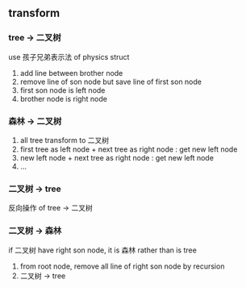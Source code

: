 ##  transform
###   tree -> 二叉树
use 孩子兄弟表示法 of physics struct

1. add line between brother node
2. remove line of son node but save line of first son node 
3. first son node is left node
4. brother node is  right node



###   森林 -> 二叉树

1. all tree transform to 二叉树
2. first tree as left node + next tree as right node : get new left node
3. new left node + next tree as right node : get new left node
4. ... 



###   二叉树 -> tree
反向操作 of tree -> 二叉树



###   二叉树 -> 森林
if 二叉树 have right son node, it is 森林 rather than is tree

1. from root node, remove all line of right son node by recursion
2. 二叉树 -> tree 
